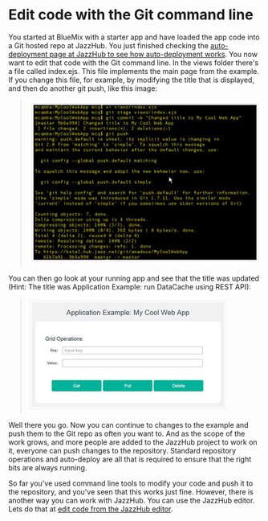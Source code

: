 # Edit code with the Git command line

You started at BlueMix with a starter app and have loaded the app code into a Git hosted repo at JazzHub. You just finished checking
the [auto-deployment page at JazzHub to see how auto-deployment works]((../Deploy/pushfromjh#autodeploybluemixstarterapp).  
).
You now want to edit that code with the Git command line.
In the views folder there's a file called index.ejs. This file implements the main page from the example. 
If you change this file, for example, by modifying the title that is displayed, and then do another git push, like this image:
 
>	![Git command line](../images/guidebm/jazzhubeditcmdline.jpg) 

You can then go look at your running app and see that the title was updated (Hint: The title was Application Example: run DataCache using REST API):

>	![BlueMix running app with change](../images/guidebm/bluemixrunningappchanged.jpg) 

Well there you go. Now you can continue to changes to the example and push them to the Git repo 
as often you want to. And as the scope of the work grows, and more people are added to the JazzHub project to work on it, 
everyone can push changes to the repository. Standard repository operations and auto-deploy are all that is required 
to ensure that the right bits are always running.

So far you've used command line tools to modify your code and push it to the repository, and you've seen that this works just fine. 
However, there is another way you can work with JazzHub. You can use the JazzHub editor. 
Lets do that at [edit code from the JazzHub editor](editjheditor).